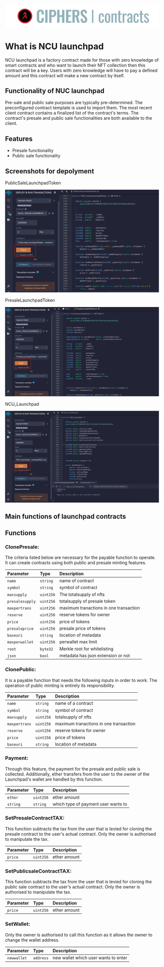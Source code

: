 ![Logo](cipherscontracts.png)


# What is NCU launchpad 
NCU launchpad is a factory contract made for those with zero knowledge of smart contracts and who want to launch their NFT collection
then this contract will be a key. Users with zero knowledge will have to pay a defined amount and this contract will make a new contract by itself.

## Functionality of NUC launchpad 



Pre-sale and public sale purposes are typically pre-determined. The preconfigured contract template is used to import them. The most recent client contract contains a finalized list of the contract's terms. The contract's presale and public sale functionalities are both available to the client.



## Features

- Presale functionality
- Public sale functionality



## Screenshots for depolyment
PublicSaleLaunchpadToken 

![Logo](publicsale.png)

PresaleLaunchpadToken

![Logo](presale.png)

NCU_Launchpad

![Logo](launchpad.png)

## Main functions of launchpad contracts





## Functions



###  ClonePresale:

The criteria listed below are necessary for the payable function to operate. It can create contracts using both public and presale minting features.

| Parameter | Type     | Description                |
| :-------- | :------- | :------------------------- |
| `name` | `string` | name of contract |
| `symbol` | `string` | symbol of contract |
| `maxsupply` | `uint256` | The totalsupply of nfts |
| `presalesupply` | `uint256` | totalsupply of presale token |
| `maxpertrans` | `uint256` | maximum tranactions in one transaction |
| `reserve ` | `uint256` | reserve tokens for owner |
| `price` | `uint256` | price of tokens  |
| `presaleprice` | `uint256` | presale price of tokens |
| `baseuri` | `string` | location of metadata |
| `maxperwallet` | `uint256` | perwallet max limit |
| `root` | `byte32` | Merkle root for whitelisting  |
| `json` | `bool` | metadata has json extension or not  |



###  ClonePublic: 

It is a payable function that needs the following inputs in order to work. The operation of public minting is entirely its responsibility.


| Parameter | Type     | Description                       |
| :-------- | :------- | :-------------------------------- |
| `name`      | `string` | name of a contract |
| `symbol`      | `string` | symbol of contract |
| `maxsupply`      | `uint256` | totalsupply of nfts |
| `maxpertrans`      | `uint256` | maximum tranactions in one transaction |
| `reserve`      | `uint256` | reserve tokens for owner |
| `price`      | `uint256` | price of tokens  |
| `baseuri`      | `string` | location of metadata |


###  Payment: 

Through this feature, the payment for the presale and public sale is collected. Additionally, ether transfers from the user to the owner of the Launchpad's wallet are handled by this function.


| Parameter | Type     | Description                       |
| :-------- | :------- | :-------------------------------- |
| `ether`      | `uint256` | ether amount |
| `string`      | `string` | which type of payment user wants to |

###  SetPresaleContractTAX:

This function subtracts the tax from the user that is levied for cloning the presale contract to the user's actual contract. Only the owner is authorised to manipulate the tax.


| Parameter | Type     | Description                       |
| :-------- | :------- | :-------------------------------- |
| `price`      | `uint256` | ether amount |


###  SetPublicsaleContractTAX:

This function subtracts the tax from the user that is levied for cloning the public sale contract to the user's actual contract. Only the owner is authorised to manipulate the tax.

| Parameter | Type     | Description                       |
| :-------- | :------- | :-------------------------------- |
| `price`      | `uint256` | ether amount |


###  SetWallet:
Only the owner is authorised to call this function as it allows the owner to change the wallet address.


| Parameter | Type     | Description                       |
| :-------- | :------- | :-------------------------------- |
| `newwallet`      | `address` | new wallet which user wants to enter |

